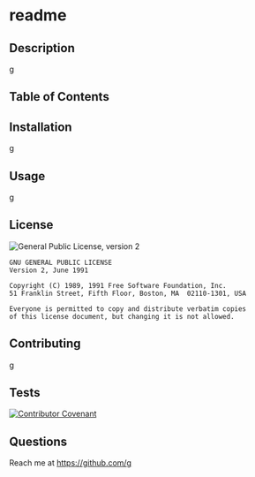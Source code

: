 
  # readme
  ## Description
  g
 
  ## Table of Contents

  ## Installation
  g
  ## Usage
  g
  ## License
  ![General Public License, version 2](https://img.shields.io/badge/license-GPLv2-green)
  
    
    
    GNU GENERAL PUBLIC LICENSE
    Version 2, June 1991
    
    Copyright (C) 1989, 1991 Free Software Foundation, Inc.  
    51 Franklin Street, Fifth Floor, Boston, MA  02110-1301, USA
    
    Everyone is permitted to copy and distribute verbatim copies
    of this license document, but changing it is not allowed.
    
  ## Contributing
  g
  ## Tests
  [![Contributor Covenant](https://img.shields.io/badge/Contributor%20Covenant-2.1-4baaaa.svg)](code_of_conduct.md)
  ## Questions
  Reach me at https://github.com/g
